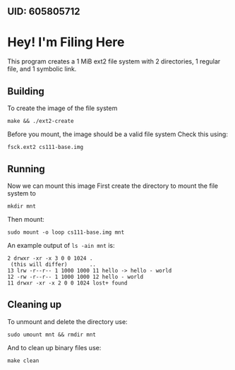 ## UID: 605805712


# Hey! I'm Filing Here

This program creates a 1 MiB ext2 file system with 2 directories, 1 regular file, and 1 symbolic link.

## Building

To create the image of the file system
```
make && ./ext2-create
```
Before you mount, the image should be a valid file system
Check this using:
```
fsck.ext2 cs111-base.img
```


## Running

Now we can mount this image
First create the directory to mount the file system to 
```
mkdir mnt
```
Then mount:
```
sudo mount -o loop cs111-base.img mnt
```
An example output of `ls -ain mnt` is:
```
2 drwxr -xr -x 3 0 0 1024 .
 (this will differ)       ..
13 lrw -r--r-- 1 1000 1000 11 hello -> hello - world
12 -rw -r--r-- 1 1000 1000 12 hello - world
11 drwxr -xr -x 2 0 0 1024 lost+ found
```

## Cleaning up

To unmount and delete the directory use:
```
sudo umount mnt && rmdir mnt
```
And to clean up binary files use:
```
make clean
```
